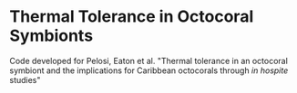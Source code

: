 # Thermal Tolerance in Octocoral Symbionts 

Code developed for Pelosi, Eaton et al. "Thermal tolerance in an octocoral symbiont and the implications for Caribbean octocorals through <i> in hospite </i> studies" 
